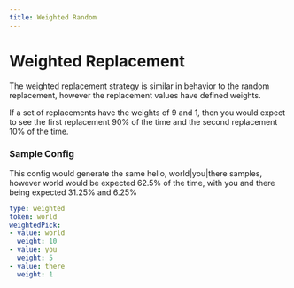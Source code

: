 ```yaml
---
title: Weighted Random
---
```


# Weighted Replacement

The weighted replacement strategy is similar in behavior to the random replacement, however the replacement values have defined weights.

If a set of replacements have the weights of 9 and 1, then you would expect to see the first replacement 90% of the time and the second replacement 10% of the time.

### Sample Config

This config would generate the same hello, world|you|there samples, however world would be expected 62.5% of the time, with you and there being expected 31.25% and 6.25%

```yaml
type: weighted
token: world
weightedPick:
- value: world
  weight: 10
- value: you
  weight: 5
- value: there
  weight: 1
```
